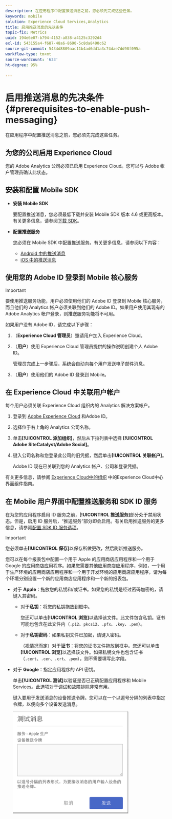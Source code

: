 ```yaml
---
description: 在应用程序中配置推送消息之前，您必须先完成这些任务。
keywords: mobile
solution: Experience Cloud Services,Analytics
title: 启用推送消息的先决条件
topic-fix: Metrics
uuid: 194e6e07-b794-4152-a838-a4125c3292d4
exl-id: 543155a4-f687-48a6-8690-5c8da8490c62
source-git-commit: 5434d8809aac11b4ad6dd1a3c74dae7dd98f095a
workflow-type: tm+mt
source-wordcount: '633'
ht-degree: 95%

---
```


# 启用推送消息的先决条件 {#prerequisites-to-enable-push-messaging}

在应用程序中配置推送消息之前，您必须先完成这些任务。

## 为您的公司启用 Experience Cloud

您的 Adobe Analytics 公司必须已启用 Experience Cloud。您可以与 Adobe 帐户管理员确认此状态。

## 安装和配置 Mobile SDK

* **安装 Mobile SDK**

   要配置推送消息，您必须最低下载并安装 Mobile SDK 版本 4.6 或更高版本。有关更多信息，请参阅[下载 SDK](/help/using/c-manage-app-settings/c-mob-confg-app/t-config-analytics/download-sdk.md)。

* **配置推送服务**

   您必须在 Mobile SDK 中配置推送服务。有关更多信息，请参阅以下内容：

   * [Android 中的推送消息](/help/android/messaging-main/push-messaging/push-messaging.md)
   * [iOS 中的推送消息](/help/ios/messaging-main/push-messaging/push-messaging.md)

## 使用您的 Adobe ID 登录到 Mobile 核心服务

>[!IMPORTANT]
>
>要使用推送服务功能，用户必须使用他们的 Adobe ID 登录到 Mobile 核心服务，而且他们的 Analytics 帐户必须关联到他们的 Adobe ID。如果用户使用其现有的 Adobe Analytics 帐户登录，则推送服务功能将不可用。

如果用户没有 Adobe ID，请完成以下步骤：

1. （**Experience Cloud 管理员**）邀请用户加入 Experience Cloud。

1. （**用户**）使用 Experience Cloud 管理员提供的操作说明创建个人 Adobe ID。

   管理员完成上一步骤后，系统会自动向每个用户发送电子邮件消息。

1. （**用户**）使用他们的 Adobe ID 登录到 Mobile。

## 在 Experience Cloud 中关联用户帐户

每个用户必须关联 Experience Cloud 组织内的 Analytics 解决方案帐户。

1. 登录到 [Adobe Experience Cloud](https://experience.adobe.com) 和Adobe ID。

1. 选择位于右上角的 Analytics 公司名称。

1. 单击&#x200B;**[!UICONTROL 添加组织]**，然后从下拉列表中选择 **[!UICONTROL Adobe SiteCatalyst/Adobe Social]**。

1. 键入公司名称和您登录此公司的旧凭据，然后单击&#x200B;**[!UICONTROL 关联帐户]**。

   Adobe ID 现在已关联到您的 Analytics 帐户、公司和登录凭据。

有关更多信息，请参阅 [Experience Cloud中的组织](https://experienceleague.adobe.com/docs/core-services/interface/administration/organizations.html?lang=zh-Hans) 中的Experience Cloud中心界面组件指南。

## 在 Mobile 用户界面中配置推送服务和 SDK ID 服务

在为您的应用程序启用 ID 服务之前，**[!UICONTROL 推送服务]**&#x200B;部分处于禁用状态。但是，启用 ID 服务后，“推送服务”部分即会启用。有关启用推送服务的更多信息，请参阅[配置 SDK ID 服务选项](/help/using/c-manage-app-settings/c-mob-confg-app/t-config-visitor.md)。

>[!IMPORTANT]
>
>您必须单击&#x200B;**[!UICONTROL 保存]**&#x200B;以保存所做更改，然后刷新推送服务。
>
>您可以在每个报表包中配置一个用于 Apple 的应用商店应用程序和一个用于 Google 的应用商店应用程序。如果您需要其他应用商店应用程序，例如，一个用于生产环境的应用商店应用程序和一个用于开发环境的应用商店应用程序，请为每个环境分别设置一个新的应用商店应用程序和一个新的报表包。

* 对于 **Apple**：拖放您的私钥和/或证书。如果您的私钥是经过密码加密的，请键入其密码。

   * 对于&#x200B;**私钥**：将您的私钥拖放到框中。

      您还可以单击&#x200B;**[!UICONTROL 浏览]**&#x200B;以选择该文件。此文件包含私钥。证书可能也包含在此文件内（`.p12`、`pkcs12`、`.pfx`、`.key`、`.pem`）。

   * 对于&#x200B;**私钥密码**：如果私钥文件已加密，请键入密码。

      （视情况而定）对于&#x200B;**证书**：将您的证书文件拖放到框中。您还可以单击&#x200B;**[!UICONTROL 浏览]**&#x200B;以选择该文件。如果私钥文件也包含证书（`.cert`、`.cer`、`.crt`、`.pem`），则不需要填写此字段。

* 对于 **Google**：指定应用程序的 API 密钥。

   单击&#x200B;**[!UICONTROL 测试]**&#x200B;以验证是否已正确配置应用程序和 Mobile Services。此选项对于调试和故障排除非常有用。

   键入要用于发送消息的设备推送令牌。您可以在一个以逗号分隔的列表中指定令牌，以便向多个设备发送消息。

   ![推送测试消息](assets/push_test_list.png)
